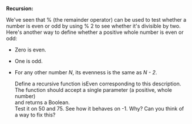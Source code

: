 **Recursion:**  
  
We've seen that % (the remainder operator) can be used to test whether a  
number is even or odd by using % 2 to see whether it's divisible by two.  
Here's another way to define whether a positive whole number is even or  
odd:  
  
* Zero is even.  
* One is odd.  
* For any other number *N*, its evenness is the same as *N - 2*.  
  
	Define a recursive function isEven corresponding to this description.  
The function should accept a single parameter (a positive, whole number)  
and returns a Boolean.  
	Test it on 50 and 75. See how it behaves on -1. Why? Can you think of  
a way to fix this?
